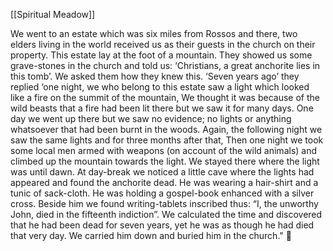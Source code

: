 [[Spiritual Meadow]]
 
We went to an estate which was six miles from Rossos and there, two elders living in the world received us as their guests in the church on their property. This estate lay at the foot of a mountain. They showed us some grave-stones in the church and told us: ‘Christians, a great anchorite lies in this tomb’. We asked them how they knew this. ‘Seven years ago’ they replied ‘one night, we who belong to this estate saw a light which looked like a fire on the summit of the mountain, We thought it was because of the wild beasts that a fire had been lit there but we saw it for many days. One day we went up there but we saw no evidence; no lights or anything whatsoever that had been burnt in the woods. Again, the following night we saw the same lights and for three months after that, Then one night we took some local men armed with weapons (on account of the wild animals) and climbed up the mountain towards the light. We stayed there where the light was until dawn. At day-break we noticed a little cave where the lights had appeared and found the anchorite dead. He was wearing a hair-shirt and a tunic of sack-cloth. He was holding a gospel-book enhanced with a silver cross. Beside him we found writing-tablets inscribed thus: “I, the unworthy John, died in the fifteenth indiction”. We calculated the time and discovered that he had been dead for seven years, yet he was as though he had died that very day. We carried him down and buried him in the church."  
